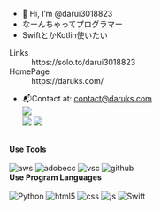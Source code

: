 - 👋 Hi, I’m @darui3018823
- なーんちゃってプログラマー<br>
- SwiftとかKotlin使いたい<br>
<dl>
  <dt>Links</dt>
  <dd>https://solo.to/darui3018823</dd></dd>
  <dt>HomePage</dt>
  <dd>https://daruks.com/</dd>
</dl>


- 📬Contact at: [contact@daruks.com](mailto:contact@daruks.com)<br>
![](http://github-profile-summary-cards.vercel.app/api/cards/profile-details?username=darui3018823&theme=blue_green)<br>
![](http://github-profile-summary-cards.vercel.app/api/cards/repos-per-language?username=darui3018823&theme=blue_green)
![](http://github-profile-summary-cards.vercel.app/api/cards/most-commit-language?username=darui3018823&theme=blue_green)<br><br>

**Use Tools**<br><br>
![aws](https://darui3018823.github.io/profilepic/profile/resized/aws.jpg) ![adobecc](https://darui3018823.github.io/profilepic/profile/resized/AdobeCC.png) ![vsc](https://darui3018823.github.io/profilepic/profile/resized/vsc.png) ![github](https://darui3018823.github.io/profilepic/profile/resized/github-mark-white.png)
<br>
**Use Program Languages**<br><br>
![Python](https://darui3018823.github.io/profilepic/profile/resized/Python_Logo.png) ![html5](https://darui3018823.github.io/profilepic/profile/resized/html5.png) ![css](https://darui3018823.github.io/profilepic/profile/resized/css.png) ![js](https://darui3018823.github.io/profilepic/profile/resized/js.png) ![Swift](https://darui3018823.github.io/profilepic/profile/resized/Swift_ColorLogo.png)
